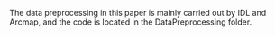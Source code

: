 The data preprocessing in this paper is mainly carried out by IDL and Arcmap, and the code is located in the DataPreprocessing folder.
